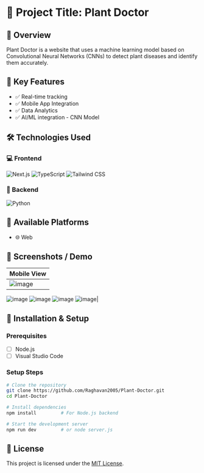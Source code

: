 
# 🚀 Project Title: Plant Doctor 

## 📌 Overview
Plant Doctor is a website that uses a machine learning model based on Convolutional Neural Networks (CNNs) to detect plant diseases and identify them accurately.

## 🧠 Key Features
- ✅ Real-time tracking
- ✅  Mobile App Integration
- ✅ Data Analytics
- ✅ AI/ML integration - CNN Model

## 🛠️ Technologies Used

### 💻 Frontend
![Next.js](https://img.shields.io/badge/Frontend-Next.js-000000?style=for-the-badge&logo=nextdotjs&logoColor=white)
![TypeScript](https://img.shields.io/badge/Language-TypeScript-3178C6?style=for-the-badge&logo=typescript&logoColor=white)
![Tailwind CSS](https://img.shields.io/badge/Styling-Tailwind_CSS-38B2AC?style=for-the-badge&logo=tailwindcss&logoColor=white)

### 🧩 Backend
![Python](https://img.shields.io/badge/Backend-Python-3776AB?logo=python&logoColor=white)


## 🧩 Available Platforms
- 🌐 Web



## 📸 Screenshots / Demo

| Mobile View |
|-------------|
| ![image](https://github.com/user-attachments/assets/e849d603-9c1f-45a3-aa47-f72c63560164)
![image](https://github.com/user-attachments/assets/1c176096-147b-42fb-b7ec-4f783cfdb255)
![image](https://github.com/user-attachments/assets/61c152c6-213a-4759-a879-9302926812bf)
![image](https://github.com/user-attachments/assets/30741867-ba22-4e10-8bf3-6eed3b7d453f)
![image](https://github.com/user-attachments/assets/4b1d2a58-3058-492c-bbe4-aeb4481f1c34)|


## 📱 Installation & Setup

### Prerequisites
- [ ] Node.js
- [ ] Visual Studio Code

### Setup Steps
```bash
# Clone the repository
git clone https://github.com/Raghavan2005/Plant-Doctor.git
cd Plant-Doctor

# Install dependencies
npm install         # For Node.js backend

# Start the development server
npm run dev         # or node server.js

```


## 📄 License
This project is licensed under the [MIT License](LICENSE).




